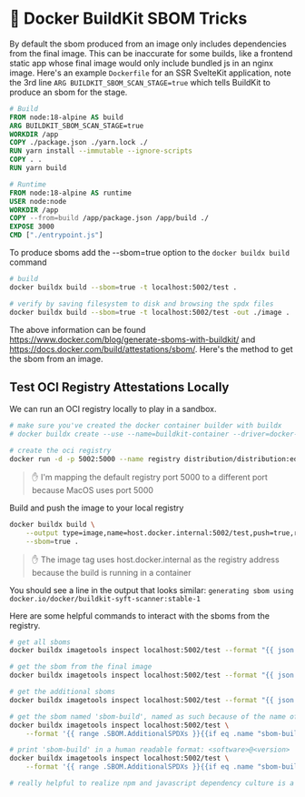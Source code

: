 # 🐳 Docker BuildKit SBOM Tricks

By default the sbom produced from an image only includes dependencies from the final image. This can be inaccurate for some builds, like a frontend static app whose final image would only include bundled js in an nginx image. Here's an example `Dockerfile` for an SSR SvelteKit application, note the 3rd line `ARG BUILDKIT_SBOM_SCAN_STAGE=true` which tells BuildKit to produce an sbom for the stage.

```dockerfile
# Build
FROM node:18-alpine AS build
ARG BUILDKIT_SBOM_SCAN_STAGE=true
WORKDIR /app
COPY ./package.json ./yarn.lock ./
RUN yarn install --immutable --ignore-scripts
COPY . .
RUN yarn build

# Runtime
FROM node:18-alpine AS runtime
USER node:node
WORKDIR /app
COPY --from=build /app/package.json /app/build ./
EXPOSE 3000
CMD ["./entrypoint.js"]
```

To produce sboms add the --sbom=true option to the `docker buildx build` command

```sh
# build
docker buildx build --sbom=true -t localhost:5002/test .

# verify by saving filesystem to disk and browsing the spdx files
docker buildx build --sbom=true -t localhost:5002/test -out ./image .
```

The above information can be found https://www.docker.com/blog/generate-sboms-with-buildkit/ and https://docs.docker.com/build/attestations/sbom/. Here's the method to get the sbom from an image.

## Test OCI Registry Attestations Locally

We can run an OCI registry locally to play in a sandbox.

```sh
# make sure you've created the docker container builder with buildx
# docker buildx create --use --name=buildkit-container --driver=docker-container

# create the oci registry
docker run -d -p 5002:5000 --name registry distribution/distribution:edge
```

> ✋ I'm mapping the default registry port 5000 to a different port because MacOS uses port 5000

Build and push the image to your local registry

```sh
docker buildx build \
	--output type=image,name=host.docker.internal:5002/test,push=true,registry.insecure=true \
	--sbom=true .
```

> ✋ The image tag uses host.docker.internal as the registry address because the build is running in a container

You should see a line in the output that looks similar: `generating sbom using docker.io/docker/buildkit-syft-scanner:stable-1`

Here are some helpful commands to interact with the sboms from the registry.

```sh
# get all sboms
docker buildx imagetools inspect localhost:5002/test --format "{{ json .SBOM }}"

# get the sbom from the final image
docker buildx imagetools inspect localhost:5002/test --format "{{ json .SBOM.SPDX }}"

# get the additional sboms
docker buildx imagetools inspect localhost:5002/test --format "{{ json .SBOM.AdditionalSPDXs }}"

# get the sbom named 'sbom-build', named as such because of the name of the stage in the Dockerfile we scanned
docker buildx imagetools inspect localhost:5002/test \
	--format '{{ range .SBOM.AdditionalSPDXs }}{{if eq .name "sbom-build"}}{{ json . }}{{ end }}{{ end }}'

# print 'sbom-build' in a human readable format: <software>@<version>
docker buildx imagetools inspect localhost:5002/test \
	--format '{{ range .SBOM.AdditionalSPDXs }}{{if eq .name "sbom-build"}}{{range .packages}}{{.name}}@{{ .versionInfo }}{{"\n"}}{{end}}{{end}}{{end}}' | sort

# really helpful to realize npm and javascript dependency culture is a dumpster :D
```
